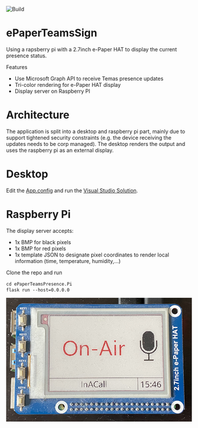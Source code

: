 ![Build](https://github.com/eisber/ePaperTeamsSign/workflows/Windows-Build/badge.svg)

# ePaperTeamsSign
Using a rapsberry pi with a 2.7inch e-Paper HAT to display the current presence status.

Features

* Use Microsoft Graph API to receive Temas presence updates
* Tri-color rendering for e-Paper HAT display
* Display server on Raspberry PI

# Architecture
The application is split into a desktop and raspberry pi part, mainly due to support tightened security constraints (e.g. the device receiving the updates needs to be corp managed).
The desktop renders the output and uses the raspberry pi as an external display.

# Desktop

Edit the [App.config](ePaperTeamsPresence.Desktop/ePaperTeamsPresence.Desktop/App.config) and run the [Visual Studio Solution](ePaperTeamsPresence.Desktop/ePaperTeamsPresence.Desktop.sln).

# Raspberry Pi
The display server accepts:

* 1x BMP for black pixels
* 1x BMP for red pixels
* 1x template JSON to designate pixel coordinates to render local information (time, temperature, humidity,...)

Clone the repo and run 

```
cd ePaperTeamsPresence.Pi
flask run --host=0.0.0.0
```

![Raspberry PI Screenshot](./images/raspberry_pi_paper_hat.png)